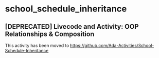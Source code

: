 # school_schedule_inheritance
## [DEPRECATED] Livecode and Activity: OOP Relationships & Composition

This activity has been moved to https://github.com/Ada-Activities/School-Schedule-Inheritance
